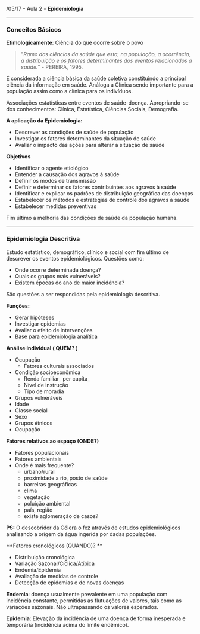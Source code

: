 /05/17 - Aula 2 - **Epidemiologia**

---

### Conceitos Básicos

**Etimologicamente**: Ciência do que ocorre sobre o povo

> "_Ramo das ciências da saúde que esta, na população, a ocorrência, a distribuição e os fatores determinantes dos eventos relacionados a saúde._" - PEREIRA, 1995.

É considerada a ciência básica da saúde coletiva constituindo a principal ciência da informação em saúde. Análoga a Clínica sendo importante para a população assim como a clínica para os indivíduos.

Associações estatísticas entre eventos de saúde-doença. Apropriando-se dos conhecimentos: Clínica, Estatística, Ciências Sociais, Demografia.

**A aplicação da Epidemiologia:**

* Descrever as condições de saúde de população
* Investigar os fatores determinantes da situação de saúde
* Avaliar o impacto das ações para alterar a situação de saúde

**Objetivos**

* Identificar o agente etiológico
* Entender a causação dos agravos à saúde
* Definir os modos de transmissão
* Definir e determinar os fatores contribuintes aos agravos à saúde
* Identificar e explicar os padrões de distribuição geográfica das doenças
* Estabelecer os métodos e estratégias de controle dos agravos à saúde
* Estabelecer medidas preventivas

Fim último a melhoria das condições de saúde da população humana.

---

### Epidemiologia Descritiva

Estudo estatístico, demográfico, clínico e social com fim último de descrever os eventos epidemiológicos. Questões como:

* Onde ocorre determinada doença?
* Quais os grupos mais vulneráveis?
* Existem épocas do ano de maior incidência?

São questões a ser respondidas pela epidemiologia descritiva.

**Funções:**

* Gerar hipóteses
* Investigar epidemias
* Avaliar o efeito de intervenções
* Base para epidemiologia analítica

**Análise individual \( QUEM? \)**

* Ocupação
  * Fatores culturais associados
* Condição socioeconômica
  * Renda familiar_ per capita_
  * Nível de instrução
  * Tipo de moradia
* Grupos vulneráveis
* Idade
* Classe social
* Sexo
* Grupos étnicos
* Ocupação

**Fatores relativos ao espaço \(ONDE?\)**

* Fatores populacionais
* Fatores ambientais
* Onde é mais frequente?
  * urbano/rural
  * proximidade a rio, posto de saúde
  * barreiras geográficas
  * clima
  * vegetação
  * poluição ambiental
  * país, região
  * existe aglomeração de casos?

**PS:** O descobridor da Cólera o fez através de estudos epidemiológicos analisando a origem da água ingerida por dadas populações.

**Fatores cronológicos \(QUANDO\)? **

* Distribuição cronológica
* Variação Sazonal/Cíclica/Atípica
* Endemia/Epidemia
* Avaliação de medidas de controle
* Detecção de epidemias e de novas doenças

**Endemia**: doença usualmente prevalente em uma população com incidência constante, permitidas as flutuações de valores, tais como as variações sazonais. Não ultrapassando os valores esperados.

**Epidemia**: Elevação da incidência de uma doença de forma inesperada e temporária \(incidência acima do limite endêmico\).





